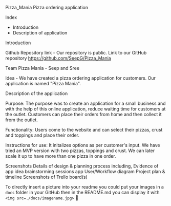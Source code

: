 
Pizza_Mania
Pizza ordering application

Index

- Introduction
- Description of application

Introduction

Github Repository link - Our repository is public. Link to our GitHub repository https://github.com/SeepG/Pizza_Mania

Team Pizza Mania - Seep and Sree

Idea - We have created a pizza ordering application for customers. Our application is named "Pizza Mania". 

Description of the application

Purpose: The purpose was to create an application for a small business and with the help of this online application, reduce waiting time for customers at the outlet. Customers can place their orders from home and then collect it from the outlet.

Functionality: Users come to the website and can select their pizzas, crust and toppings and place their order.

Instructions for use:
It initalizes options as per customer's input. We have tried an MVP version with two pizzas, toppings and crust. We can later scale it up to have more than one pizza in one order.

Screenshots
Details of design & planning process including,
Evidence of app idea brainstorming sessions
app User/Workflow diagram
Project plan & timeline
Screenshots of Trello board(s)

To directly insert a picture into your readme you could put your images in a `docs` folder in your GitHub then in the README.md you can display it with `<img src=./docs/imagename.jpg>` :slightly_smiling_face:
